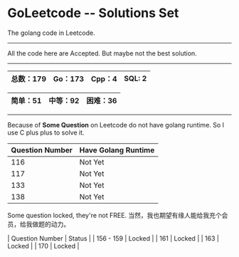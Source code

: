 # GoLeetcode -- Solutions Set
The golang code in Leetcode.

-----

All the code here are Accepted. But maybe not the best solution.

-----

| 总数：179 | Go：173 | Cpp：4 | SQL: 2 |
| -------- | ------ | ------ | ------ |

| 简单：51 | 中等：92 | 困难：36 |
| ------- | ------- | ------- |

-----

Because of **Some Question** on Leetcode do not have golang runtime. So I use C plus plus to solve it.

| Question Number | Have Golang Runtime |
| --------------- | ------------------- |
| 116 | Not Yet |
| 117 | Not Yet |
| 133 | Not Yet |
| 138 | Not Yet |

Some question locked, they're not FREE.
当然，我也期望有缘人能给我充个会员，给我做题的动力。

| Question Number | Status |
| 156 - 159 | Locked |
| 161 | Locked |
| 163 | Locked |
| 170 | Locked |
